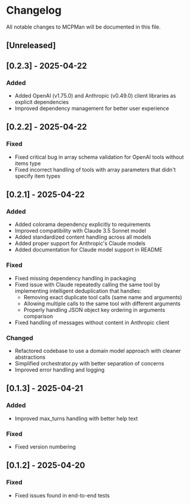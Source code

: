 # Changelog

All notable changes to MCPMan will be documented in this file.

## [Unreleased]

## [0.2.3] - 2025-04-22

### Added
- Added OpenAI (v1.75.0) and Anthropic (v0.49.0) client libraries as explicit dependencies
- Improved dependency management for better user experience

## [0.2.2] - 2025-04-22

### Fixed
- Fixed critical bug in array schema validation for OpenAI tools without items type
- Fixed incorrect handling of tools with array parameters that didn't specify item types

## [0.2.1] - 2025-04-22

### Added
- Added colorama dependency explicitly to requirements
- Improved compatibility with Claude 3.5 Sonnet model
- Added standardized content handling across all models
- Added proper support for Anthropic's Claude models
- Added documentation for Claude model support in README

### Fixed
- Fixed missing dependency handling in packaging
- Fixed issue with Claude repeatedly calling the same tool by implementing intelligent deduplication that handles:
  - Removing exact duplicate tool calls (same name and arguments)
  - Allowing multiple calls to the same tool with different arguments
  - Properly handling JSON object key ordering in arguments comparison
- Fixed handling of messages without content in Anthropic client

### Changed
- Refactored codebase to use a domain model approach with cleaner abstractions
- Simplified orchestrator.py with better separation of concerns
- Improved error handling and logging

## [0.1.3] - 2025-04-21

### Added
- Improved max_turns handling with better help text

### Fixed
- Fixed version numbering

## [0.1.2] - 2025-04-20

### Fixed
- Fixed issues found in end-to-end tests
